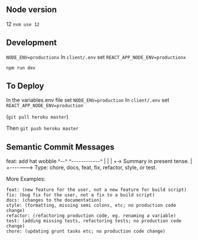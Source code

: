 ## Node version

12
`nvm use 12`

## Development

`NODE_ENV=productionx`
In `client/.env` set `REACT_APP_NODE_ENV=productionx`

`npm run dev`

## To Deploy

In the variables.env file set `NODE_ENV=production`
In `client/.env` set `REACT_APP_NODE_ENV=production`

(`git pull heroku master`)

Then `git push heroku master`

## Semantic Commit Messages

feat: add hat wobble
^--^ ^------------^
| |
| +-> Summary in present tense.
|
+-------> Type: chore, docs, feat, fix, refactor, style, or test.

More Examples:

    feat: (new feature for the user, not a new feature for build script)
    fix: (bug fix for the user, not a fix to a build script)
    docs: (changes to the documentation)
    style: (formatting, missing semi colons, etc; no production code change)
    refactor: (refactoring production code, eg. renaming a variable)
    test: (adding missing tests, refactoring tests; no production code change)
    chore: (updating grunt tasks etc; no production code change)
